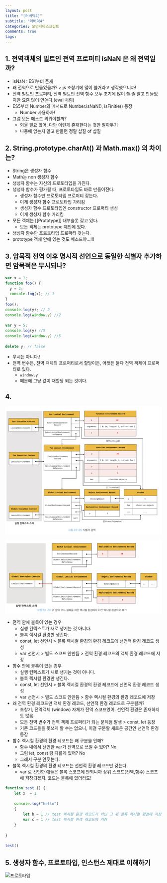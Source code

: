 ```yaml
---
layout: post
title: "[러버덕4]"
subtitle: "러버덕4"
categories: 모던자바스크립트
comments: true
tags: 
---
```


## 1. 전역객체의 빌트인 전역 프로퍼티 isNaN 은 왜 전역일까?

- isNaN : ES1부터 존재
- 왜 전역으로 만들었을까? > js 초창기에 많이 쓸거라고 생각했으니까!
- 전역 빌트인 프로퍼티, 전역 빌트인 전역 함수 모두 초기에 많이 쓸 줄 알고 만들었지만 요즘 많이 안쓴다.(eval 처럼)
- ES5부터 Number의 메서드로 Number.isNaN(), isFinitie() 등장
    - Number 사용하자!
- 그럼 모든 메소드 외워야할까?
    - 외울 필요 없어, 다만 이런게 존재한다는 것만 알아두기
    - 나중에 없는지 알고 만들면 정말 삽질 of 삽질
    

## 2. String.prototype.charAt() 과 Math.max() 의 차이는?

- String은 생성자 함수
- Math는 non 생성자 함수
- 생성자 함수는 자신의 프로토타입을 가진다.
- 생성자 함수가 평가될 때, 프로토타입도 바로 만들어진다.
    - 생성자 함수만 프로토타입 프로퍼티 갖는다.
    - 이게 생성자 함수 프로토타입 가리킴
    - 생성자 함수 프로토타입엔 constructor 프로퍼티 생성
    - 이게 생성자 함수 가리킴
- 모든 객체는 [[Prototype]] 내부슬롯 갖고 있다.
    - 모든 객체는 prototype 체인에 있다.
- 생성자 함수만 프로토타입 프로퍼티 갖는다.
- prototype 객체 안에 있는 것도 메소드야...!!!

## 3.  암묵적 전역 이후 명시적 선언으로 동일한 식별자 추가하면 암묵적은 무시되나?

```jsx
var x = 1;
function foo() {
  y = 2;
  console.log(x); // 1
}
foo();
console.log(y); // 2
console.log(window.y) //2

var y = 5;
console.log(y) //5
console.log(window.y) //5

delete y; // false
```

- 무시는 아니다.!
- 전역 변수든, 전역 객체의 프로퍼티로서 할당이든, 어쨋든 둘다 전역 객체이 프로퍼티로 있다.
    - `window.y`
    - 때문에 그냥 값이 재할당 되는 것이다.
    

## 4.

![실행컨텍스트](/assets/img/study/실행컨텍스트1.png)

![실행컨텍스트](/assets/img/study/실행컨텍스트2.png)

- 전역 안에 블록이 있는 경우
    - 실행 컨텍스트가 새로 생기는 것 아니다.
    - 블록 렉시컬 환경만 생긴다.
    - const, let 선언시 > 블록 렉시컬 환경의 환경 레코드에 선언적 환경 레코드 생성
    - var 선언시 > 별도 스코프 안만듬 > 전역 환경 레코드의 객체 환경 레코드에 저장
- 함수 안에 블록이 있는 경우
    - 실행 컨텍스트가 새로 생기는 것이 아니다.
    - 블록 렉시컬 환경만 생긴다.
    - const, let 선언시 >  블록 렉시컬 환경의 환경 레코드에 선언적 환경 레코드 생성
    - var 선언시 > 별도 스코프 안만듬 > 함수 렉시컬 환경의 환경 레코드에 저장
- 왜 전역 환경 레코드만 객체 환경 레코드, 선언적 환경 레코드로 구분될까?
    - 초창기, 전역객체 (window) 자체가 전역 스코프였어. 선언적 환경은 존재하지도 않음
    - 모든 전역 변수가 전역 객체 프로퍼티가 되는 문제점 발생 > const, let 등장
    - 기존 코드들을 못쓰게 할 수는 없으니, 이걸 구분할 새로운 공간인 선언적 환경 등장
- 함수 렉시컬 환경의 환경 레코드는 왜 구분을 안해?
    - 함수 내에서 선언한 var가 전역으로 쓰일 수 있어? No
    - 그럼 let, const 랑 다를게 있어? No
    - 그래서 구분 안짓는다.
- 블록 렉시컬 환경의 환경 레코드는 선언적 환경 레코드만 갖는다.
    - var 로 선언한 애들은 블록 스코프에 안되니까 상위 스코프(전역,함수) 스코프에 저장되겠지. 코드는 블록에 있더라도!

```jsx
function test () {
	let x  = 1

	console.log("hello")
	{
		let b = 1 // test 렉시컬 환경 레코드가 아닌 그 위 블록 렉시컬 환경에 저장
		var c = 1 // test 렉시컬 환경 레코드에 저장
	}

}

test()
```

## 5. 생성자 함수, 프로토타입, 인스턴스 제대로 이해하기

![프로토타입](/assets/img/study/프로토타입.png)
